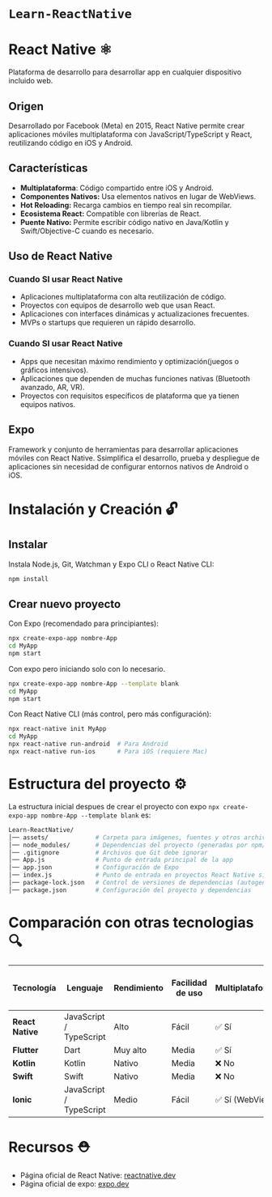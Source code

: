 # `Learn-ReactNative`

# React Native ⚛️
Plataforma de desarrollo para desarrollar app en cualquier dispositivo incluido web.
## Origen
Desarrollado por Facebook (Meta) en 2015, React Native permite crear aplicaciones móviles multiplataforma con JavaScript/TypeScript y React, reutilizando código en iOS y Android.
## Características
- **Multiplataforma**: Código compartido entre iOS y Android.
- **Componentes Nativos:** Usa elementos nativos en lugar de WebViews.
- **Hot Reloading:** Recarga cambios en tiempo real sin recompilar.
- **Ecosistema React:** Compatible con librerías de React.
- **Puente Nativo:** Permite escribir código nativo en Java/Kotlin y Swift/Objective-C cuando es necesario.
## Uso de React Native
### Cuando SI usar React Native
- Aplicaciones multiplataforma con alta reutilización de código.
- Proyectos con equipos de desarrollo web que usan React.
- Aplicaciones con interfaces dinámicas y actualizaciones frecuentes.
- MVPs o startups que requieren un rápido desarrollo.
### Cuando SI usar React Native
- Apps que necesitan máximo rendimiento y optimización(juegos o gráficos intensivos).
- Aplicaciones que dependen de muchas funciones nativas (Bluetooth avanzado, AR, VR).
- Proyectos con requisitos específicos de plataforma que ya tienen equipos nativos.
## Expo
Framework y conjunto de herramientas para desarrollar aplicaciones móviles con React Native. Ssimplifica el desarrollo, prueba y despliegue de aplicaciones sin necesidad de configurar entornos nativos de Android o iOS.

# Instalación y Creación  🔓
## Instalar
Instala Node.js, Git, Watchman y Expo CLI o React Native CLI:
```bash
npm install
```
## Crear nuevo proyecto
Con Expo (recomendado para principiantes):
```bash
npx create-expo-app nombre-App
cd MyApp
npm start
```
Con expo pero iniciando solo con lo necesario.
```bash
npx create-expo-app nombre-App --template blank
cd MyApp
npm start
```
Con React Native CLI (más control, pero más configuración):
```bash
npx react-native init MyApp
cd MyApp
npx react-native run-android  # Para Android
npx react-native run-ios      # Para iOS (requiere Mac)
```

# Estructura del proyecto ⚙️
La estructura inicial despues de crear el proyecto con expo `npx create-expo-app nombre-App --template blank` es:
```bash
Learn-ReactNative/
│── assets/             # Carpeta para imágenes, fuentes y otros archivos estáticos
│── node_modules/       # Dependencias del proyecto (generadas por npm/yarn)
│── .gitignore          # Archivos que Git debe ignorar
│── App.js              # Punto de entrada principal de la app
│── app.json            # Configuración de Expo
│── index.js            # Punto de entrada en proyectos React Native sin Expo (puede no usarse en Expo)
│── package-lock.json   # Control de versiones de dependencias (autogenerado)
│── package.json        # Configuración del proyecto y dependencias  
```

# Comparación con otras tecnologias 🔍
| Tecnología       | Lenguaje | Rendimiento | Facilidad de uso | Multiplataforma | Acceso a código nativo |
|-----------------|----------|-------------|------------------|-----------------|------------------------|
| **React Native** | JavaScript / TypeScript | Alto | Fácil | ✅ Sí | ✅ Sí |
| **Flutter**      | Dart     | Muy alto    | Media  | ✅ Sí | ✅ Sí |
| **Kotlin**       | Kotlin   | Nativo      | Media  | ❌ No | ✅ Sí |
| **Swift**        | Swift    | Nativo      | Media  | ❌ No | ✅ Sí |
| **Ionic**        | JavaScript / TypeScript | Medio | Fácil | ✅ Sí (WebView) | ❌ No |

# Recursos ⛑️
- Página oficial de React Native: [reactnative.dev](https://reactnative.dev/)
- Página oficial de expo: [expo.dev](https://expo.dev/)